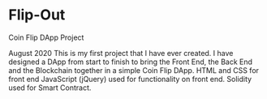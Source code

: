 # Flip-Out
Coin Flip DApp Project

August 2020
This is my first project that I have ever created.
I have designed a DApp from start to finish to bring the Front End, the Back End and the Blockchain together in a simple Coin Flip DApp.
HTML and CSS for front end
JavaScript (jQuery) used for functionality on front end.
Solidity used for Smart Contract.
